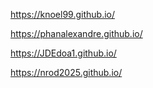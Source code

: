https://knoel99.github.io/


https://phanalexandre.github.io/


https://JDEdoa1.github.io/


https://nrod2025.github.io/

